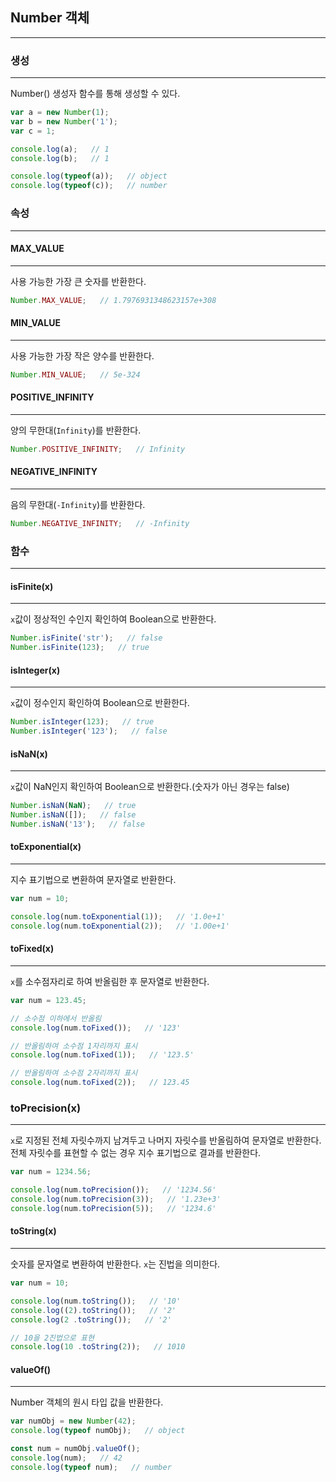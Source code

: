 ## Number 객체
---

### 생성
---
Number() 생성자 함수를 통해 생성할 수 있다.

```javascript
var a = new Number(1);
var b = new Number('1');
var c = 1;

console.log(a);   // 1
console.log(b);   // 1

console.log(typeof(a));   // object
console.log(typeof(c));   // number
```

### 속성
---

#### MAX_VALUE
---
사용 가능한 가장 큰 숫자를 반환한다.

```javascript
Number.MAX_VALUE;   // 1.7976931348623157e+308
```

#### MIN_VALUE
---
사용 가능한 가장 작은 양수를 반환한다.

```javascript
Number.MIN_VALUE;   // 5e-324
```

#### POSITIVE_INFINITY
---
양의 무한대(`Infinity`)를 반환한다.

```javascript
Number.POSITIVE_INFINITY;   // Infinity
```

#### NEGATIVE_INFINITY
---
음의 무한대(`-Infinity`)를 반환한다.

```javascript
Number.NEGATIVE_INFINITY;   // -Infinity
```

### 함수
---

#### isFinite(x)
---
`x`값이 정상적인 수인지 확인하여 Boolean으로 반환한다.

```javascript
Number.isFinite('str');   // false
Number.isFinite(123);   // true
```

#### isInteger(x)
---
`x`값이 정수인지 확인하여 Boolean으로 반환한다.

```javascript
Number.isInteger(123);   // true
Number.isInteger('123');   // false
```

#### isNaN(x)
---
`x`값이 NaN인지 확인하여 Boolean으로 반환한다.(숫자가 아닌 경우는 false)

```javascript
Number.isNaN(NaN);   // true
Number.isNaN([]);   // false
Number.isNaN('13');   // false
```

#### toExponential(x)
---
지수 표기법으로 변환하여 문자열로 반환한다.

```javascript
var num = 10;

console.log(num.toExponential(1));   // '1.0e+1'
console.log(num.toExponential(2));   // '1.00e+1'
```

#### toFixed(x)
---
`x`를 소수점자리로 하여 반올림한 후 문자열로 반환한다.

```javascript
var num = 123.45;

// 소수점 이하에서 반올림
console.log(num.toFixed());   // '123'

// 반올림하여 소수점 1자리까지 표시
console.log(num.toFixed(1));   // '123.5'

// 반올림하여 소수점 2자리까지 표시
console.log(num.toFixed(2));   // 123.45
```

### toPrecision(x)
---
`x`로 지정된 전체 자릿수까지 남겨두고 나머지 자릿수를 반올림하여 문자열로 반환한다.
전체 자릿수를 표현할 수 없는 경우 지수 표기법으로 결과를 반환한다.

```javascript
var num = 1234.56;

console.log(num.toPrecision());   // '1234.56'
console.log(num.toPrecision(3));   // '1.23e+3'
console.log(num.toPrecision(5));   // '1234.6'
```

#### toString(x)
---
숫자를 문자열로 변환하여 반환한다. `x`는 진법을 의미한다.

```javascript
var num = 10;

console.log(num.toString());   // '10'
console.log((2).toString());   // '2'
console.log(2 .toString());   // '2'

// 10을 2진법으로 표현
console.log(10 .toString(2));   // 1010
```

#### valueOf()
---
Number 객체의 원시 타입 값을 반환한다.

```javascript
var numObj = new Number(42);
console.log(typeof numObj);   // object

const num = numObj.valueOf();
console.log(num);   // 42
console.log(typeof num);   // number
```
